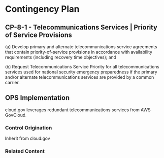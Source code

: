 # Contingency Plan
## CP-8-1 - Telecommunications Services | Priority of Service Provisions

(a) Develop primary and alternate telecommunications service agreements that contain priority-of-service provisions in accordance with availability requirements (including recovery time objectives); and

(b) Request Telecommunications Service Priority for all telecommunications services used for national security emergency preparedness if the primary and/or alternate telecommunications services are provided by a common carrier.

## OPS Implementation

cloud.gov leverages redundant telecommunications services from AWS GovCloud.

### Control Origination

Inherit from cloud.gov

### Related Content

